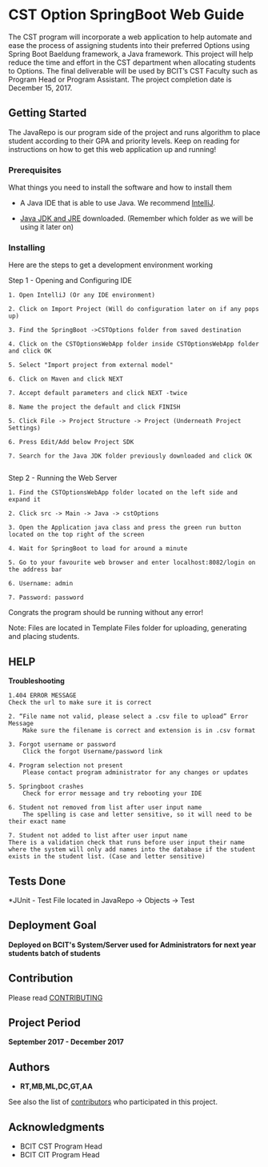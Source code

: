 # CST Option SpringBoot Web Guide

The CST program will incorporate a web application to help automate and ease the process of assigning students into their preferred Options using Spring Boot Baeldung framework, a Java framework. This project will help reduce the time and effort in the CST department when allocating students to Options. The final deliverable will be used by BCIT’s CST Faculty such as Program Head or Program Assistant. The project completion date is December 15, 2017.

## Getting Started

The JavaRepo is our program side of the project and runs algorithm to place student according to their GPA and priority levels. Keep on reading for instructions on how to get this web application up and running!

### Prerequisites

What things you need to install the software and how to install them


* A Java IDE that is able to use Java. We recommend [IntelliJ](https://www.jetbrains.com/idea/download/#section=windows).

* [Java JDK and JRE](http://www.oracle.com/technetwork/java/javase/downloads/jdk8-downloads-2133151.html)  downloaded. (Remember which folder as we will be using it later on)


### Installing

Here are the steps to get a development environment working


Step 1 - Opening and Configuring IDE

```
1. Open IntelliJ (Or any IDE environment)

2. Click on Import Project (Will do configuration later on if any pops up)

3. Find the SpringBoot ->CSTOptions folder from saved destination

4. Click on the CSTOptionsWebApp folder inside CSTOptionsWebApp folder and click OK

5. Select "Import project from external model"

6. Click on Maven and click NEXT

7. Accept default parameters and click NEXT -twice

8. Name the project the default and click FINISH

5. Click File -> Project Structure -> Project (Underneath Project Settings)

6. Press Edit/Add below Project SDK

7. Search for the Java JDK folder previously downloaded and click OK


```

Step 2 - Running the Web Server

```
1. Find the CSTOptionsWebApp folder located on the left side and expand it 

2. Click src -> Main -> Java -> cstOptions

3. Open the Application java class and press the green run button located on the top right of the screen

4. Wait for SpringBoot to load for around a minute

5. Go to your favourite web browser and enter localhost:8082/login on the address bar

6. Username: admin

7. Password: password

```

Congrats the program should be running without any error!

Note: Files are located in Template Files folder for uploading, generating and placing students.


## HELP

**Troubleshooting**

```
1.404 ERROR MESSAGE 
Check the url to make sure it is correct 

2. “File name not valid, please select a .csv file to upload” Error Message
	Make sure the filename is correct and extension is in .csv format
    
3. Forgot username or password 
	Click the forgot Username/password link
    
4. Program selection not present 
	Please contact program administrator for any changes or updates
    
5. Springboot crashes
	Check for error message and try rebooting your IDE
    
6. Student not removed from list after user input name
	The spelling is case and letter sensitive, so it will need to be their exact name 
    
7. Student not added to list after user input name
There is a validation check that runs before user input their name where the system will only add names into the database if the student exists in the student list. (Case and letter sensitive)

```


## Tests Done

*JUnit - Test File located in JavaRepo -> Objects -> Test



## Deployment Goal

**Deployed on BCIT's System/Server used for Administrators for next year students batch of students**


## Contribution

Please read [CONTRIBUTING](https://github.com/ACIT-3900/SpringBoot/graphs/contributors) 


## Project Period

**September 2017 - December 2017**


## Authors

* **RT,MB,ML,DC,GT,AA** 

See also the list of [contributors](https://github.com/ACIT-3900/SpringBoot/graphs/contributors) who participated in this project.


## Acknowledgments

* BCIT CST Program Head
* BCIT CIT Program Head

